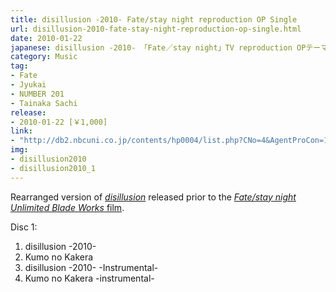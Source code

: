 ```yaml
---
title: disillusion -2010- Fate/stay night reproduction OP Single
url: disillusion-2010-fate-stay-night-reproduction-op-single.html
date: 2010-01-22
japanese: disillusion -2010- 「Fate／stay night」TV reproduction OPテーマ
category: Music
tag:
- Fate
- Jyukai
- NUMBER 201
- Tainaka Sachi
release:
- 2010-01-22 [￥1,000]
link:
- "http://db2.nbcuni.co.jp/contents/hp0004/list.php?CNo=4&AgentProCon=16268"
img:
- disillusion2010
- disillusion2010_1
---
```


Rearranged version of [*disillusion*](disillusion.html) released prior to the [*Fate/stay night Unlimited Blade Works* film](fate-stay-night-unlimited-blade-works-film.html).

Disc 1:
<ol>
  <li title="disillusion -2010- (「Fate／stay night」TV reproduction OPテーマ)">disillusion -2010-</li>
  <li title="雲のかけら　タイナカサチ feat. 樹海(「Fate／stay night」TV reproductionII EDテーマ)">Kumo no Kakera</li>
  <li>disillusion -2010- -Instrumental-</li>
  <li title="雲のかけら -Instrumental-">Kumo no Kakera -instrumental-</li>
</ol>